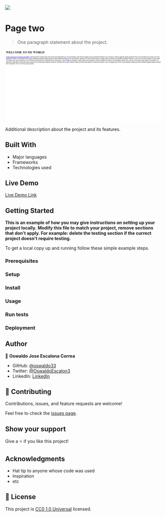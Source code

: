 ![](https://img.shields.io/badge/Uneweb-blue)

# Page two

> One paragraph statement about the project.

![screenshot](./app_screenshot.png)

Additional description about the project and its features.

## Built With

- Major languages
- Frameworks
- Technologies used

## Live Demo

[Live Demo Link](https://oswaldo33.github.io/page-two-html-oswaldo-20oct2023/)


## Getting Started

**This is an example of how you may give instructions on setting up your project locally.**
**Modify this file to match your project, remove sections that don't apply. For example: delete the testing section if the currect project doesn't require testing.**


To get a local copy up and running follow these simple example steps.

### Prerequisites

### Setup

### Install

### Usage

### Run tests

### Deployment



## Author

👤 **Oswaldo Jose Escalona Correa**

- GitHub: [@oswaldo33](https://github.com/oswaldo33)
- Twitter: [@OswaldoEscalon3](https://twitter.com/OswaldoEscalon3)
- LinkedIn: [LinkedIn](https://www.linkedin.com/in/oswaldo-escalona-a0ba72245)

## 🤝 Contributing

Contributions, issues, and feature requests are welcome!

Feel free to check the [issues page](issues/).

## Show your support

Give a ⭐️ if you like this project!

## Acknowledgments

- Hat tip to anyone whose code was used
- Inspiration
- etc

## 📝 License

This project is [CC0 1.0 Universal](LICENSE) licensed.